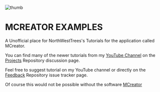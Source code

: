 ![thumb](https://user-images.githubusercontent.com/47284617/201769877-de4e05e3-922c-4007-a516-cf3604a5d11e.png)

# MCREATOR EXAMPLES
A Unofficial place for NorthWestTrees's Tutorials for the application called MCreator.  
  
You can find many of the newer tutorials from my [YouTube Channel](https://www.youtube.com/@NorthWestTreesGaming) on the [Projects](https://github.com/MCreator-Examples/Projects/discussions) Repository discussion page.  
  
Feel free to suggest tutorial on my YouTube channel or directly on the [Feedback](https://github.com/MCreator-Examples/Feedback) Repository issue tracker page.  
  
Of course this would not be possible without the software [MCreator](https://mcreator.net/)
